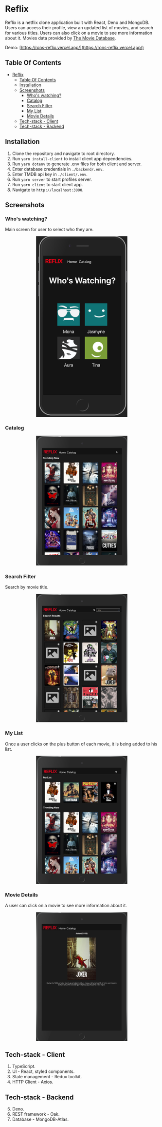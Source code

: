 # Reflix

Reflix is a netflix clone application built with React, Deno and MongoDB.
Users can access their profile, view an updated list of movies, and search for various titles.
Users can also click on a movie to see more information about it.
Movies data provided by [The Movie Database](https://www.themoviedb.org/).

Demo: [https://rons-reflix.vercel.app/](https://rons-reflix.vercel.app/)

## Table Of Contents

- [Reflix](#reflix)
  - [Table Of Contents](#table-of-contents)
  - [Installation](#installation)
  - [Screenshots](#screenshots)
    - [Who's watching?](#whos-watching)
    - [Catalog](#catalog)
    - [Search Filter](#search-filter)
    - [My List](#my-list)
    - [Movie Details](#movie-details)
  - [Tech-stack - Client](#tech-stack---client)
  - [Tech-stack - Backend](#tech-stack---backend)

## Installation

1. Clone the repository and navigate to root directory.
2. Run `yarn install-client` to install client app dependencies.
3. Run `yarn dotenv` to generate .env files for both client and server.
4. Enter database credentials in `./backend/.env`.
5. Enter TMDB api key in `./client/.env`.
6. Run `yarn server` to start profiles server.
7. Run `yarn client` to start client app.
8. Navigate to `http://localhost:3000`.

## Screenshots

### Who's watching?

Main screen for user to select who they are.

<p align="center"><img src="assets/profiles.png" width="300" /></p>

### Catalog

<p align="center"><img src="assets/catalog.png" width="300" /></p>

### Search Filter

Search by movie title.

<p align="center"><img src="assets/search-filter.png" width="300" /></p>

### My List

Once a user clicks on the plus button of each movie, it is being added to his list.

<p align="center"><img src="assets/my-list.png" width="300" /></p>

### Movie Details

A user can click on a movie to see more information about it.

<p align="center"><img src="assets/movie-detail.png" width="300" /></p>

## Tech-stack - Client

1. TypeScript.
2. UI - React, styled components.
3. State management - Redux toolkit.
4. HTTP Client - Axios.

## Tech-stack - Backend

5. Deno.
6. REST framework - Oak.
7. Database - MongoDB-Atlas.
